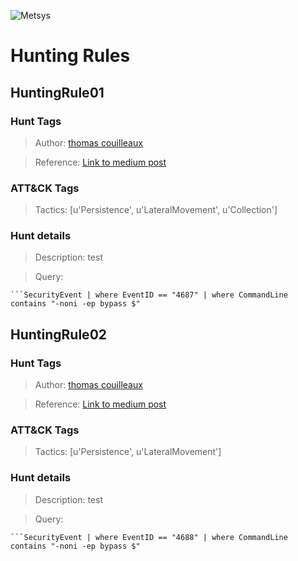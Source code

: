 ![](https://www.metsys.fr/wp-content/themes/metsys/images/svg/metsys-logo.svg "Metsys")
# Hunting Rules
## HuntingRule01
### Hunt Tags

> Author: [thomas couilleaux](https://www.metsys.fr/)

> Reference: [Link to medium post](https://medium.com/falconforce/falconfriday-detecting-certutil-and-suspicious-code-compilation-0xff02-cfe8fb5e159e?source=friends_link&sk=3c63b684a2f6a203d8627554cec9a628)

### ATT&CK Tags

> Tactics: [u'Persistence', u'LateralMovement', u'Collection']

### Hunt details

> Description: test

> Query:

```t
```SecurityEvent | where EventID == "4687" | where CommandLine contains "-noni -ep bypass $"
```

## HuntingRule02
### Hunt Tags

> Author: [thomas couilleaux](https://www.metsys.fr/)

> Reference: [Link to medium post](https://medium.com/falconforce/falconfriday-detecting-certutil-and-suspicious-code-compilation-0xff02-cfe8fb5e159e?source=friends_link&sk=3c63b684a2f6a203d8627554cec9a628)

### ATT&CK Tags

> Tactics: [u'Persistence', u'LateralMovement']

### Hunt details

> Description: test

> Query:

```t
```SecurityEvent | where EventID == "4688" | where CommandLine contains "-noni -ep bypass $"
```

